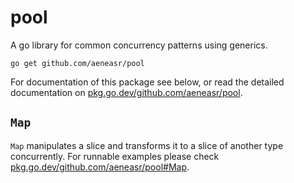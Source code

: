 # pool

A go library for common concurrency patterns using generics.

```
go get github.com/aeneasr/pool
```

For documentation of this package see below, or read the
detailed documentation on [pkg.go.dev/github.com/aeneasr/pool](https://pkg.go.dev/github.com/aeneasr/pool).

## `Map`

`Map` manipulates a slice and transforms it to a slice of another type concurrently. For runnable examples please
check [pkg.go.dev/github.com/aeneasr/pool#Map](https://pkg.go.dev/github.com/aeneasr/pool#Map).